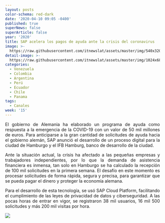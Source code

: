 ```yaml
---
layout: posts
color-schema: red-dark
date: '2020-04-10 09:05 -0400'
published: true
superNews: false
superArticle: false
year: '2020'
title: SAP acelera los pagos de ayuda ante la crisis del coronavirus
image: >-
  https://raw.githubusercontent.com/itnewslat/assets/master/img/540x320/SAP-SEDE-p.jpg
detail-image: >-
  https://raw.githubusercontent.com/itnewslat/assets/master/img/1024x680/SAP-SEDE-g.jpg
categories:
  - Venezuela
  - Colombia
  - Argentina
  - Perú
  - Ecuador
  - Chile
  - Panama
tags:
  - Canales
week: '15'
---
```

<p style="text-align: justify;">El gobierno de Alemania ha elaborado un programa de ayuda como respuesta a la emergencia de la COVID-19 con un valor de 50 mil millones de euros. Para anticiparse a la gran cantidad de solicitudes de ayuda hacia el gobierno alemán, SAP anunció el desarrollo de un proceso digital para la ciudad de Hamburgo y el IFB Hamburg, banco de desarrollo de la ciudad.</p>

<p style="text-align: justify;">Ante la situación actual, la crisis ha afectado a las pequeñas empresas y trabajadores independientes, por lo que la demanda de asistencia financiera es inmensa, tan solo en Hamburgo se ha calculado la recepción de 100 mil solicitudes en la primera semana. El desafío en este momento es procesar solicitudes de forma rápida, segura y precisa, para garantizar que se pueda pagar el dinero y proteger la economía alemana.</p>

<p style="text-align: justify;">Para el desarrollo de esta tecnología, se usó SAP Cloud Platform, facilitando el cumplimiento de las leyes de privacidad de datos y ciberseguridad. A las pocas horas de entrar en vigor, se registraron 38 mil usuarios, 16 mil 500 solicitudes y más 200 mil visitas por hora.</p>

<img src="https://tracker.metricool.com/c3po.jpg?hash=56f88a41e39ab42c063cc51676587a04"/>